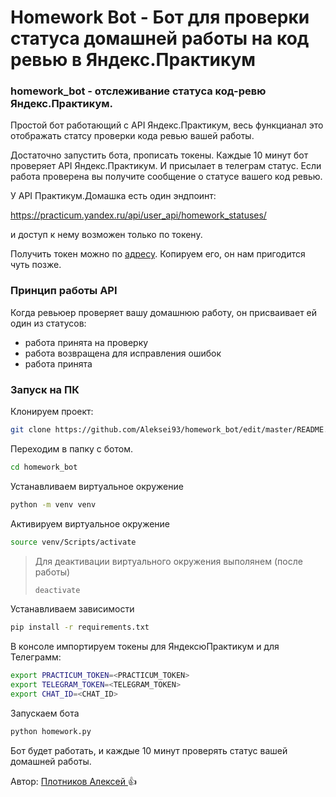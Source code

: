 # Homework Bot - Бот для проверки статуса домашней работы на код ревью в Яндекс.Практикум

### homework_bot - отслеживание статуса код-ревю Яндекс.Практикум.

Простой бот работающий с API Яндекс.Практикум, весь функцианал это отображать статсу проверки кода ревью вашей работы.

Достаточно запустить бота, прописать токены.
Каждые 10 минут бот проверяет API Яндекс.Практикум. И присылает в телеграм статус.
Если работа проверена вы получите сообщение о статусе вашего код ревью.

У API Практикум.Домашка есть один эндпоинт: 

https://practicum.yandex.ru/api/user_api/homework_statuses/

и доступ к нему возможен только по токену.

Получить токен можно по [адресу](https://oauth.yandex.ru/authorize?response_type=token&client_id=1d0b9dd4d652455a9eb710d450ff456a). Копируем его, он нам пригодится чуть позже.

### Принцип работы API
Когда ревьюер проверяет вашу домашнюю работу, он присваивает ей один из статусов:

- работа принята на проверку
- работа возвращена для исправления ошибок
- работа принята

### Запуск на ПК

Клонируем проект:

```bash
git clone https://github.com/Aleksei93/homework_bot/edit/master/README.md
```

Переходим в папку с ботом.

```bash
cd homework_bot
```

Устанавливаем виртуальное окружение

```bash
python -m venv venv
```

Активируем виртуальное окружение

```bash
source venv/Scripts/activate
```

> Для деактивации виртуального окружения выполянем (после работы)
> ```bash
> deactivate
> ```

Устанавливаем зависимости

```bash
pip install -r requirements.txt
```

В консоле импортируем токены для ЯндексюПрактикум и для Телеграмм:

```bash
export PRACTICUM_TOKEN=<PRACTICUM_TOKEN>
export TELEGRAM_TOKEN=<TELEGRAM_TOKEN>
export CHAT_ID=<CHAT_ID>
```

Запускаем бота

```bash
python homework.py
```

Бот будет работать, и каждые 10 минут проверять статус вашей домашней работы.

Автор: [Плотников Алексей ](https://github.com/Aleksei93) :+1:
